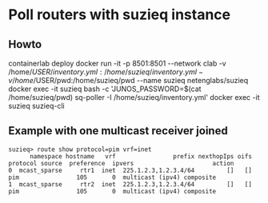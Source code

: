 # Poll routers with suzieq instance

## Howto

containerlab deploy
docker run -it -p 8501:8501 --network clab -v /home/$USER/inventory.yml:/home/suzieq/inventory.yml -v /home/$USER/pwd:/home/suzieq/pwd --name suzieq netenglabs/suzieq
docker exec -it suzieq bash -c 'JUNOS_PASSWORD=$(cat /home/suzieq/pwd) sq-poller -I /home/suzieq/inventory.yml'
docker exec -it suzieq suzieq-cli

## Example with one multicast receiver joined

```
suzieq> route show protocol=pim vrf=inet
      namespace hostname   vrf                prefix nexthopIps oifs protocol source  preference  ipvers                      action
0  mcast_sparse     rtr1  inet  225.1.2.3,1.2.3.4/64         []   []      pim                105       0  multicast (ipv4) composite
1  mcast_sparse     rtr2  inet  225.1.2.3,1.2.3.4/64         []   []      pim                105       0  multicast (ipv4) composite
```
